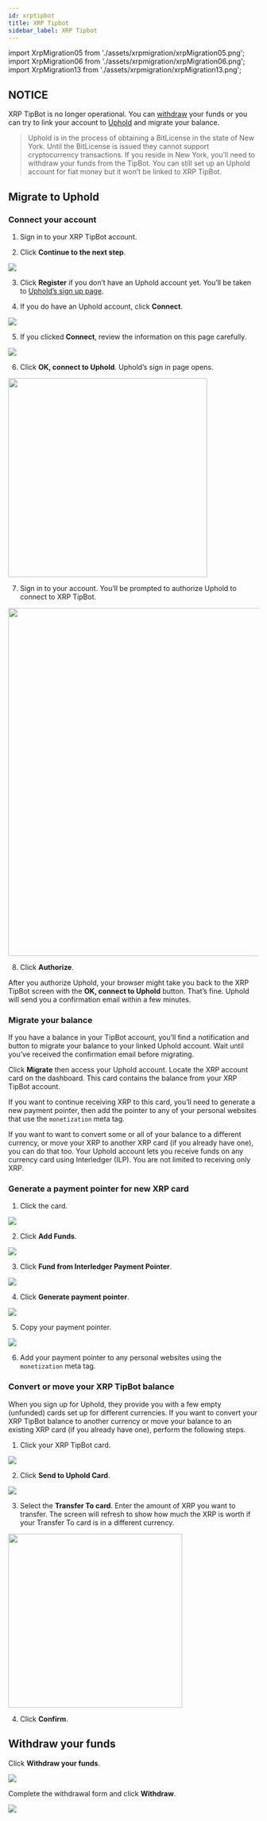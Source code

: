 ```yaml
---
id: xrptipbot
title: XRP Tipbot
sidebar_label: XRP Tipbot
---
```


import XrpMigration05 from './assets/xrpmigration/xrpMigration05.png';
import XrpMigration06 from './assets/xrpmigration/xrpMigration06.png';
import XrpMigration13 from './assets/xrpmigration/xrpMigration13.png';

## NOTICE

XRP TipBot is no longer operational. You can [withdraw](https://www.xrptipbot.com/withdraw) your funds or you can try to link your account to [Uphold](https://uphold.com/) and migrate your balance.

> Uphold is in the process of obtaining a BitLicense in the state of New York. Until the BitLicense is issued they cannot support cryptocurrency transactions. If you reside in New York, you’ll need to withdraw your funds from the TipBot. You can still set up an Uphold account for fiat money but it won’t be linked to XRP TipBot.

## Migrate to Uphold

### Connect your account

1. Sign in to your XRP TipBot account.

2. Click **Continue to the next step**.

![](assets/xrpmigration/xrpMigration01.png)

3. Click **Register** if you don’t have an Uphold account yet. You’ll be taken to [Uphold’s sign up page](https://uphold.com/signup).

4. If you do have an Uphold account, click **Connect**.

![](assets/xrpmigration/xrpMigration03.png)

5. If you clicked **Connect**, review the information on this page carefully.

![](assets/xrpmigration/xrpMigration04.png)

6. Click **OK, connect to Uphold**. Uphold’s sign in page opens.

<img src={XrpMigration05} height="400"/>

7. Sign in to your account. You’ll be prompted to authorize Uphold to connect to XRP TipBot.

<img src={XrpMigration06} height="700"/>

8. Click **Authorize**.

After you authorize Uphold, your browser might take you back to the XRP TipBot screen with the **OK, connect to Uphold** button. That’s fine. Uphold will send you a confirmation email within a few minutes.

### Migrate your balance

If you have a balance in your TipBot account, you’ll find a notification and button to migrate your balance to your linked Uphold account. Wait until you’ve received the confirmation email before migrating.

Click **Migrate** then access your Uphold account. Locate the XRP account card on the dashboard. This card contains the balance from your XRP TipBot account.

If you want to continue receiving XRP to this card, you’ll need to generate a new payment pointer, then add the pointer to any of your personal websites that use the `monetization` meta tag.

If you want to want to convert some or all of your balance to a different currency, or move your XRP to another XRP card (if you already have one), you can do that too. Your Uphold account lets you receive funds on any currency card using Interledger (ILP). You are not limited to receiving only XRP.

### Generate a payment pointer for new XRP card

1. Click the card.

![](assets/xrpmigration/xrpMigration07.png)

2. Click **Add Funds**.

![](assets/xrpmigration/xrpMigration08.png)

3. Click **Fund from Interledger Payment Pointer**.

![](assets/xrpmigration/xrpMigration09.png)

4. Click **Generate payment pointer**.

![](assets/xrpmigration/xrpMigration10.png)

5. Copy your payment pointer.

![](assets/xrpmigration/xrpMigration11.png)

6. Add your payment pointer to any personal websites using the `monetization` meta tag.

### Convert or move your XRP TipBot balance

When you sign up for Uphold, they provide you with a few empty (unfunded) cards set up for different currencies. If you want to convert your XRP TipBot balance to another currency or move your balance to an existing XRP card (if you already have one), perform the following steps.

1. Click your XRP TipBot card.

![](assets/xrpmigration/xrpMigration07.png)

2. Click **Send to Uphold Card**.

![](assets/xrpmigration/xrpMigration12.png)

3. Select the **Transfer To card**. Enter the amount of XRP you want to transfer. The screen will refresh to show how much the XRP is worth if your Transfer To card is in a different currency.

<img src={XrpMigration13} height="350"/>

4. Click **Confirm**.

## Withdraw your funds

Click **Withdraw your funds**.

![](assets/xrpmigration/xrpMigration01.png)

Complete the withdrawal form and click **Withdraw**.

![](assets/xrpmigration/xrpMigration02.png)
